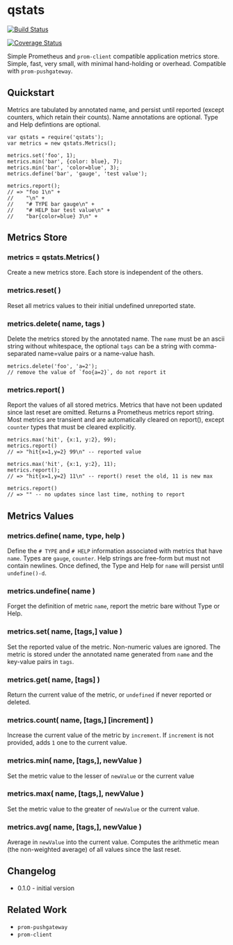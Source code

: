 qstats
======
[![Build Status](https://api.travis-ci.org/andrasq/node-qstats.svg?branch=master)](https://travis-ci.org/andrasq/node-qstats)
<!-- [![Coverage Status](https://coveralls.io/repos/github/andrasq/node-qstats/badge.svg?branch=master)](https://coveralls.io/github/andrasq/node-qstats?branch=master) -->
[![Coverage Status](https://codecov.io/github/andrasq/node-qstats/coverage.svg?branch=master)](https://codecov.io/github/andrasq/node-qstats?branch=master)

Simple Prometheus and `prom-client` compatible application metrics store.  Simple, fast,
very small, with minimal hand-holding or overhead.  Compatible with `prom-pushgateway`.


Quickstart
----------

Metrics are tabulated by annotated name, and persist until reported (except counters, which
retain their counts).  Name annotations are optional.  Type and Help defintions are
optional.

    var qstats = require('qstats');
    var metrics = new qstats.Metrics();

    metrics.set('foo', 1);
    metrics.min('bar', {color: blue}, 7);
    metrics.min('bar', 'color=blue', 3);
    metrics.define('bar', 'gauge', 'test value');

    metrics.report();
    // => "foo 1\n" +
    //    "\n" +
    //    "# TYPE bar gauge\n" +
    //    "# HELP bar test value\n" +
    //    "bar{color=blue} 3\n" +


Metrics Store
-------------

### metrics = qstats.Metrics( )

Create a new metrics store.  Each store is independent of the others.

### metrics.reset( )

Reset all metrics values to their initial undefined unreported state.

### metrics.delete( name, tags )

Delete the metrics stored by the annotated name.  The `name` must be an ascii string without
whitespace, the optional `tags` can be a string with comma-separated name=value pairs or a
name-value hash.

    metrics.delete('foo', 'a=2');
    // remove the value of `foo{a=2}`, do not report it

### metrics.report( )

Report the values of all stored metrics.  Metrics that have not been updated since last
reset are omitted.  Returns a Prometheus metrics report string.
Most metrics are transient and are automatically cleared on report(), except `counter`
types that must be cleared explicitly.

    metrics.max('hit', {x:1, y:2}, 99);
    metrics.report()
    // => "hit{x=1,y=2} 99\n" -- reported value

    metrics.max('hit', {x:1, y:2}, 11);
    metrics.report();
    // => "hit{x=1,y=2} 11\n" -- report() reset the old, 11 is new max

    metrics.report()
    // => "" -- no updates since last time, nothing to report

Metrics Values
--------------

### metrics.define( name, type, help )

Define the `# TYPE` and `# HELP` information associated with metrics that have `name`.
Types are `gauge`, `counter`.  Help strings are free-form but must not contain newlines.
Once defined, the Type and Help for `name` will persist until `undefine()-d`.

### metrics.undefine( name )

Forget the definition of metric `name`, report the metric bare without Type or Help.

### metrics.set( name, [tags,] value )

Set the reported value of the metric.  Non-numeric values are ignored.  The metric is stored
under the annotated name generated from `name` and the key-value pairs in `tags`.

### metrics.get( name, [tags] )

Return the current value of the metric, or `undefined` if never reported or deleted.

### metrics.count( name, [tags,] [increment] )

Increase the current value of the metric by `increment`.  If `increment` is not provided,
adds `1` one to the current value.

### metrics.min( name, [tags,], newValue )

Set the metric value to the lesser of `newValue` or the current value

### metrics.max( name, [tags,], newValue )

Set the metric value to the greater of `newValue` or the current value.

### metrics.avg( name, [tags,], newValue )

Average in `newValue` into the current value.  Computes the arithmetic mean (the non-weighted average)
of all values since the last reset.


Changelog
---------

- 0.1.0 - initial version


Related Work
------------

- `prom-pushgateway`
- `prom-client`
